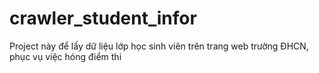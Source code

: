 # crawler_student_infor
Project này để lấy dữ liệu lớp học sinh viên trên trang web trường ĐHCN, phục vụ việc hóng điểm thi
